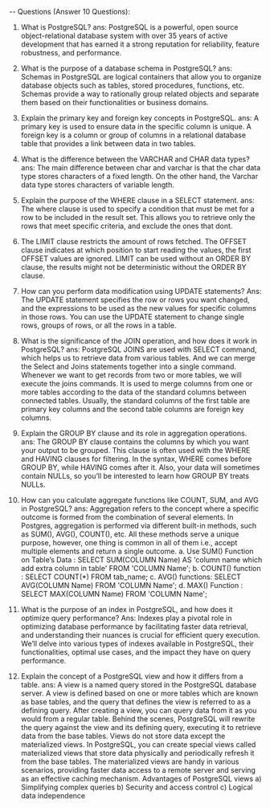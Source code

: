 -- Questions (Answer 10 Questions):
1. What is PostgreSQL?
ans: PostgreSQL is a powerful, open source object-relational database system with over 35 years of active development that has earned it a strong reputation for reliability, feature robustness, and performance.


2. What is the purpose of a database schema in PostgreSQL?
ans: Schemas in PostgreSQL are logical containers that allow you to organize database objects such as tables, stored procedures, functions, etc. Schemas provide a way to rationally group related objects and separate them based on their functionalities or business domains.


3. Explain the primary key and foreign key concepts in PostgreSQL.
ans: A primary key is used to ensure data in the specific column is unique. A foreign key is a column or group of columns in a relational database table that provides a link between data in two tables.


4. What is the difference between the VARCHAR and CHAR data types?
ans: The main difference between char and varchar is that the char data type stores characters of a fixed length. On the other hand, the Varchar data type stores characters of variable length.


5. Explain the purpose of the WHERE clause in a SELECT statement.
ans: The where clause is used to specify a condition that must be met for a row to be included in the result set. This allows you to retrieve only the rows that meet specific criteria, and exclude the ones that dont.



6. The LIMIT clause restricts the amount of rows fetched. The OFFSET clause indicates at which position to start reading the values, the first OFFSET values are ignored. LIMIT can be used without an ORDER BY clause, the results might not be deterministic without the ORDER BY clause.


7. How can you perform data modification using UPDATE statements?
Ans: The UPDATE statement specifies the row or rows you want changed, and the expressions to be used as the new values for specific columns in those rows. You can use the UPDATE statement to change single rows, groups of rows, or all the rows in a table.


8. What is the significance of the JOIN operation, and how does it work in PostgreSQL?
ans: PostgreSQL JOINS are used with SELECT command, which helps us to retrieve data from various tables. And we can merge the Select and Joins statements together into a single command. Whenever we want to get records from two or more tables, we will execute the joins commands. It is used to merge columns from one or more tables according to the data of the standard columns between connected tables. Usually, the standard columns of the first table are primary key columns and the second table columns are foreign key columns.


9. Explain the GROUP BY clause and its role in aggregation operations.
ans: The GROUP BY clause contains the columns by which you want your output to be grouped. This clause is often used with the WHERE and HAVING clauses for filtering. In the syntax, WHERE comes before GROUP BY, while HAVING comes after it. Also, your data will sometimes contain NULLs, so you’ll be interested to learn how GROUP BY treats NULLs.

10. How can you calculate aggregate functions like COUNT, SUM, and AVG in PostgreSQL?
ans: Aggregation refers to the concept where a specific outcome is formed from the combination of several elements. In Postgres, aggregation is performed via different built-in methods, such as SUM(), AVG(), COUNT(), etc. All these methods serve a unique purpose, however, one thing is common in all of them i.e., accept multiple elements and return a single outcome.
 a. Use SUM() Function on Table’s Data : SELECT SUM(COLUMN Name) AS 'column name which add extra column in table' FROM 'COLUMN Name';
 b. COUNT() function : SELECT COUNT(*) FROM tab_name;
 c. AVG() functions: SELECT AVG(COLUMN Name) FROM 'COLUMN Name';
 d. MAX() Function : SELECT MAX(COLUMN Name) FROM 'COLUMN Name';

11. What is the purpose of an index in PostgreSQL, and how does it optimize query performance?
Ans: Indexes play a pivotal role in optimizing database performance by facilitating faster data retrieval, and understanding their nuances is crucial for efficient query execution. We’ll delve into various types of indexes available in PostgreSQL, their functionalities, optimal use cases, and the impact they have on query performance.

12. Explain the concept of a PostgreSQL view and how it differs from a table.
ans: A view is a named query stored in the PostgreSQL database server. A view is defined based on one or more tables which are known as base tables, and the query that defines the view is referred to as a defining query. After creating a view, you can query data from it as you would from a regular table. Behind the scenes, PostgreSQL will rewrite the query against the view and its defining query, executing it to retrieve data from the base tables. Views do not store data except the materialized views. In PostgreSQL, you can create special views called materialized views that store data physically and periodically refresh it from the base tables. The materialized views are handy in various scenarios, providing faster data access to a remote server and serving as an effective caching mechanism.
Advantages of PostgreSQL views
a) Simplifying complex queries
b) Security and access control
c) Logical data independence